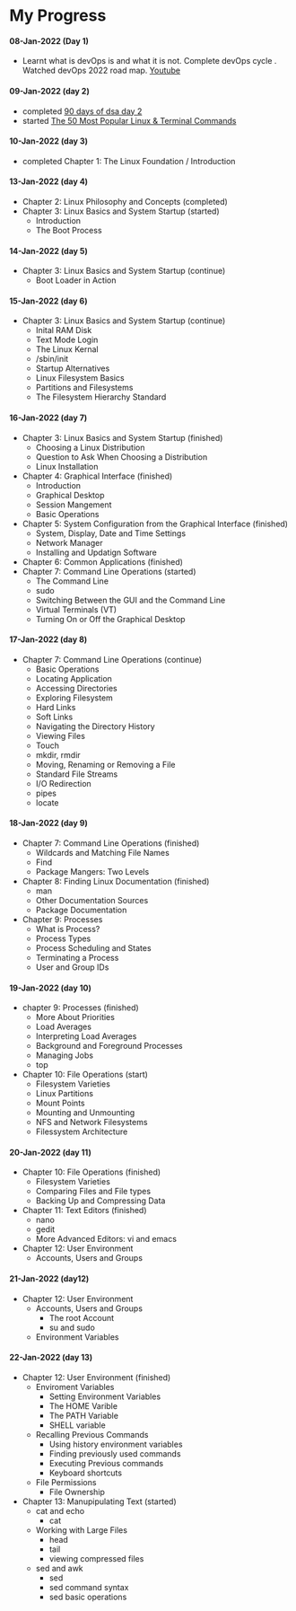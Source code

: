 # My Progress

#### 08-Jan-2022 (Day 1)
* Learnt what is devOps is and what it is not. Complete devOps cycle . Watched devOps 2022 road map. [Youtube](https://www.youtube.com/watch?v=7l_n97Mt0ko)

#### 09-Jan-2022 (day 2)
* completed [90 days of dsa day 2](https://github.com/MichaelCade/90DaysOfDevOps/blob/main/Days/day02.md)
* started [The 50 Most Popular Linux & Terminal Commands](https://www.youtube.com/watch?v=ZtqBQ68cfJc)

#### 10-Jan-2022 (day 3)
* completed Chapter 1: The Linux Foundation / Introduction

#### 13-Jan-2022 (day 4)
* Chapter 2: Linux Philosophy and Concepts (completed)
* Chapter 3: Linux Basics and System Startup (started)
  * Introduction
  * The Boot Process

#### 14-Jan-2022 (day 5)
* Chapter 3: Linux Basics and System Startup (continue)
  * Boot Loader in Action


#### 15-Jan-2022 (day 6)
* Chapter 3: Linux Basics and System Startup (continue)
  * Inital RAM Disk
  * Text Mode Login
  * The Linux Kernal
  * /sbin/init
  * Startup Alternatives
  * Linux Filesystem Basics
  * Partitions and Filesystems
  * The Filesystem Hierarchy Standard

#### 16-Jan-2022 (day 7)
* Chapter 3: Linux Basics and System Startup (finished)
  * Choosing a Linux Distribution
  * Question to Ask When Choosing a Distribution
  * Linux Installation
* Chapter 4: Graphical Interface (finished)
  * Introduction
  * Graphical Desktop
  * Session Mangement
  * Basic Operations
* Chapter 5: System Configuration from the Graphical Interface (finished)
  * System, Display, Date and Time Settings
  * Network Manager
  * Installing and Updatign Software
* Chapter 6: Common Applications (finished)
* Chapter 7: Command Line Operations (started)
  * The Command Line
  * sudo 
  * Switching Between the GUI and the Command Line
  * Virtual Terminals (VT) 
  * Turning On or Off the Graphical Desktop

#### 17-Jan-2022 (day 8)
* Chapter 7: Command Line Operations (continue)
  * Basic Operations
  * Locating Application
  * Accessing Directories
  * Exploring Filesystem
  * Hard Links
  * Soft Links
  * Navigating the Directory History
  * Viewing Files
  * Touch
  * mkdir, rmdir
  * Moving, Renaming or Removing a File
  * Standard File Streams
  * I/O Redirection
  * pipes
  * locate

#### 18-Jan-2022 (day 9)
* Chapter 7: Command Line Operations (finished)
  * Wildcards and Matching File Names
  * Find
  * Package Mangers: Two Levels
* Chapter 8: Finding Linux Documentation (finished)
  * man
  * Other Documentation Sources
  * Package Documentation
* Chapter 9: Processes
  * What is Process?
  * Process Types
  * Process Scheduling and States
  * Terminating a Process
  * User and Group IDs

#### 19-Jan-2022 (day 10)
* chapter 9: Processes (finished)
  * More About Priorities
  * Load Averages
  * Interpreting Load Averages
  * Background and Foreground Processes
  * Managing Jobs
  * top
* Chapter 10: File Operations (start)
  * Filesystem Varieties
  * Linux Partitions
  * Mount Points
  * Mounting and Unmounting
  * NFS and Network Filesystems
  * Filessystem Architecture

#### 20-Jan-2022 (day 11)
* Chapter 10: File Operations (finished)
  * Filesystem Varieties
  * Comparing Files and File types
  * Backing Up and Compressing Data
* Chapter 11: Text Editors (finished)
  * nano
  * gedit
  * More Advanced Editors: vi and emacs
* Chapter 12: User Environment
  * Accounts, Users and Groups

#### 21-Jan-2022 (day12)
* Chapter 12: User Environment
  * Accounts, Users and Groups
    * The root Account
    * su and sudo
  * Environment Variables

#### 22-Jan-2022 (day 13)
* Chapter 12: User Environment (finished)
  * Enviroment Variables
    * Setting Environment Variables
    * The HOME Varible
    * The PATH Variable
    * SHELL variable
  * Recalling Previous Commands
    * Using history environment variables
    * Finding previously used commands
    * Executing Previous commands
    * Keyboard shortcuts
  * File Permissions
    * File Ownership
* Chapter 13: Manupipulating Text (started)
  * cat and echo
    * cat
  * Working with Large Files
    * head
    * tail
    * viewing compressed files
  * sed and awk
    * sed
    * sed command syntax
    * sed basic operations